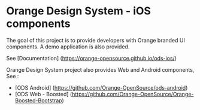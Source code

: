 # Orange Design System - iOS components

The goal of this project is to provide developers with Orange branded UI components.
A demo application is also provided.

See [Documentation] (https://orange-opensource.github.io/ods-ios/)  

Orange Design System project also provides Web and Android components, See :

* [ODS Android] (https://github.com/Orange-OpenSource/ods-android)
* [ODS Web - Boosted] (https://github.com/Orange-OpenSource/Orange-Boosted-Bootstrap)  
